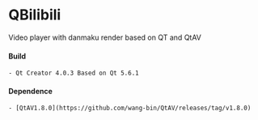 # QBilibili
Video player with danmaku render based on QT and QtAV


#### Build
    - Qt Creator 4.0.3 Based on Qt 5.6.1
#### Dependence
    - [QtAV1.8.0](https://github.com/wang-bin/QtAV/releases/tag/v1.8.0)
